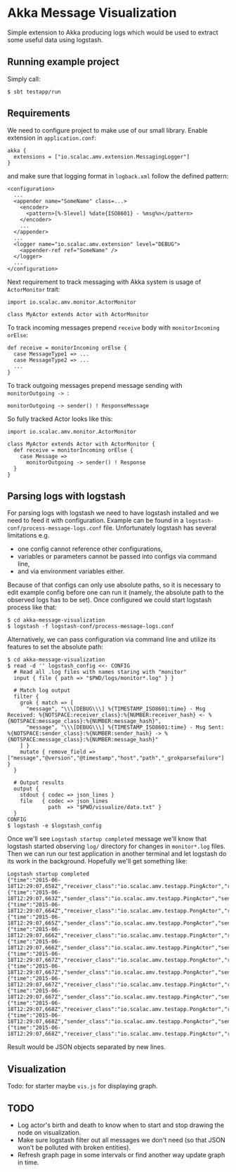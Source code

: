 # Akka Message Visualization

Simple extension to Akka producing logs which would be used to extract some useful data using logstash.

## Running example project

Simply call:

    $ sbt testapp/run
    
## Requirements

We need to configure project to make use of our small library. Enable extension in `application.conf`:

    akka {
      extensions = ["io.scalac.amv.extension.MessagingLogger"]
    }

and make sure that logging format in `logback.xml` follow the defined pattern:

    <configuration>
      ...
      <appender name="SomeName" class=...>
        <encoder>
          <pattern>[%-5level] %date{ISO8601} - %msg%n</pattern>
        </encoder>
        ...
      </appender>
      ...
      <logger name="io.scalac.amv.extension" level="DEBUG">
        <appender-ref ref="SomeName" />
      </logger>
      ...
    </configuration>

Next requirement to track messaging with Akka system is usage of `ActorMonitor` trait:

    import io.scalac.amv.monitor.ActorMonitor

    class MyActor extends Actor with ActorMonitor

To track incoming messages prepend `receive` body with `monitorIncoming orElse`:
 
    def receive = monitorIncoming orElse {
      case MessageType1 => ...
      case MessageType2 => ...
      ...
    }
    
To track outgoing messages prepend message sending with `monitorOutgoing -> `:

    monitorOutgoing -> sender() ! ResponseMessage
    
So fully tracked Actor looks like this:

    import io.scalac.amv.monitor.ActorMonitor
    
    class MyActor extends Actor with ActorMonitor {
      def receive = monitorIncoming orElse {
        case Message =>
          monitorOutgoing -> sender() ! Response
      }
    }

## Parsing logs with logstash

For parsing logs with logstash we need to have logstash installed and we need to feed it with configuration. Example can
be found in a `logstash-conf/process-message-logs.conf` file. Unfortunately logstash has several limitations e.g.

 * one config cannot reference other configurations,
 * variables or parameters cannot be passed into configs via command line,
 * and via environment variables either.
 
Because of that configs can only use absolute paths, so it is necessary to edit example config before one can run it
(namely, the absolute path to the observed logs has to be set). Once configured we could start logstash process like
that:

    $ cd akka-message-visualization
    $ logstash -f logstash-conf/process-message-logs.conf

Alternatively, we can pass configuration via command line and utilize its features to set the absolute path: 

    $ cd akka-message-visualization
    $ read -d '' logstash_config <<- CONFIG
      # Read all .log files with names staring with "monitor"
      input { file { path => "$PWD/logs/monitor*.log" } }
      
      # Match log output
      filter {
        grok { match => [
          "message", "\\\[DEBUG\\\] %{TIMESTAMP_ISO8601:time} - Msg Received: %{NOTSPACE:receiver_class}:%{NUMBER:receiver_hash} <- %{NOTSPACE:message_class}:%{NUMBER:message_hash}",
          "message", "\\\[DEBUG\\\] %{TIMESTAMP_ISO8601:time} - Msg Sent: %{NOTSPACE:sender_class}:%{NUMBER:sender_hash} -> %{NOTSPACE:message_class}:%{NUMBER:message_hash}"
        ] }
        mutate { remove_field => ["message","@version","@timestamp","host","path","_grokparsefailure"] }
      }
      
      # Output results
      output {
        stdout { codec => json_lines }
        file   { codec => json_lines
                 path  => "$PWD/visualize/data.txt" }
      }
    CONFIG
    $ logstash -e $logstash_config

Once we'll see `Logstash startup completed` message we'll know that logstash started observing `log/` directory for
changes in `monitor*.log` files. Then we can run our test application in another terminal and let logstash do its work
in the background. Hopefully we'll get something like:
 
    Logstash startup completed
    {"time":"2015-06-18T12:29:07,658Z","receiver_class":"io.scalac.amv.testapp.PingActor","receiver_hash":"425079042","message_class":"io.scalac.amv.testapp.PingActor$Initialize$","message_hash":"-1430411344"}
    {"time":"2015-06-18T12:29:07,663Z","sender_class":"io.scalac.amv.testapp.PingActor","sender_hash":"425079042","message_class":"io.scalac.amv.testapp.PingActor$PingMessage","message_hash":"696210608"}
    {"time":"2015-06-18T12:29:07,664Z","receiver_class":"io.scalac.amv.testapp.PongActor","receiver_hash":"161412293","message_class":"io.scalac.amv.testapp.PingActor$PingMessage","message_hash":"696210608"}
    {"time":"2015-06-18T12:29:07,665Z","sender_class":"io.scalac.amv.testapp.PongActor","sender_hash":"161412293","message_class":"io.scalac.amv.testapp.PongActor$PongMessage","message_hash":"-595598217"}
    {"time":"2015-06-18T12:29:07,666Z","receiver_class":"io.scalac.amv.testapp.PingActor","receiver_hash":"425079042","message_class":"io.scalac.amv.testapp.PongActor$PongMessage","message_hash":"-595598217"}
    {"time":"2015-06-18T12:29:07,666Z","sender_class":"io.scalac.amv.testapp.PingActor","sender_hash":"425079042","message_class":"io.scalac.amv.testapp.PingActor$PingMessage","message_hash":"696210608"}
    {"time":"2015-06-18T12:29:07,667Z","receiver_class":"io.scalac.amv.testapp.PongActor","receiver_hash":"161412293","message_class":"io.scalac.amv.testapp.PingActor$PingMessage","message_hash":"696210608"}
    {"time":"2015-06-18T12:29:07,667Z","sender_class":"io.scalac.amv.testapp.PongActor","sender_hash":"161412293","message_class":"io.scalac.amv.testapp.PongActor$PongMessage","message_hash":"-595598217"}
    {"time":"2015-06-18T12:29:07,667Z","receiver_class":"io.scalac.amv.testapp.PingActor","receiver_hash":"425079042","message_class":"io.scalac.amv.testapp.PongActor$PongMessage","message_hash":"-595598217"}
    {"time":"2015-06-18T12:29:07,667Z","sender_class":"io.scalac.amv.testapp.PingActor","sender_hash":"425079042","message_class":"io.scalac.amv.testapp.PingActor$PingMessage","message_hash":"696210608"}
    {"time":"2015-06-18T12:29:07,668Z","receiver_class":"io.scalac.amv.testapp.PongActor","receiver_hash":"161412293","message_class":"io.scalac.amv.testapp.PingActor$PingMessage","message_hash":"696210608"}
    {"time":"2015-06-18T12:29:07,668Z","sender_class":"io.scalac.amv.testapp.PongActor","sender_hash":"161412293","message_class":"io.scalac.amv.testapp.PongActor$PongMessage","message_hash":"-595598217"}
    {"time":"2015-06-18T12:29:07,668Z","receiver_class":"io.scalac.amv.testapp.PingActor","receiver_hash":"425079042","message_class":"io.scalac.amv.testapp.PongActor$PongMessage","message_hash":"-595598217"}

Result would be JSON objects separated by new lines.

## Visualization

Todo: for starter maybe `vis.js` for displaying graph. 

## TODO

 * Log actor's birth and death to know when to start and stop drawing the node on visualization.
 * Make sure logstash filter out all messages we don't need (so that JSON won't be polluted with broken entities).
 * Refresh graph page in some intervals or find another way update graph in time.

